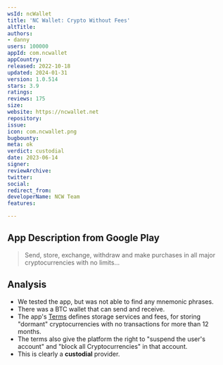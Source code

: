 ```yaml
---
wsId: ncWallet
title: 'NC Wallet: Crypto Without Fees'
altTitle: 
authors:
- danny
users: 100000
appId: com.ncwallet
appCountry: 
released: 2022-10-18
updated: 2024-01-31
version: 1.0.514
stars: 3.9
ratings: 
reviews: 175
size: 
website: https://ncwallet.net
repository: 
issue: 
icon: com.ncwallet.png
bugbounty: 
meta: ok
verdict: custodial
date: 2023-06-14
signer: 
reviewArchive: 
twitter: 
social: 
redirect_from: 
developerName: NCW Team
features: 

---
```


## App Description from Google Play 

> Send, store, exchange, withdraw and make purchases in all major cryptocurrencies with no limits...

## Analysis 

- We tested the app, but was not able to find any mnemonic phrases. 
- There was a BTC wallet that can send and receive.
- The app's [Terms](https://ncwallet.net/en/terms/) defines storage services and fees, for storing "dormant" cryptocurrencies with no transactions for more than 12 months.
- The terms also give the platform the right to "suspend the user's account" and "block all Cryptocurrencies" in that account. 
- This is clearly a **custodial** provider.